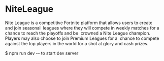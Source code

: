 # NiteLeague
Nite League is a competitive Fortnite platform that allows users to create and join seasonal  leagues where they will compete in weekly matches for a chance to reach the playoffs and be  crowned a Nite League champion. Players may also choose to join Premium Leagues for a  chance to compete against the top players in the world for a shot at glory and cash prizes. 


$ npm run dev             -- to start dev server

